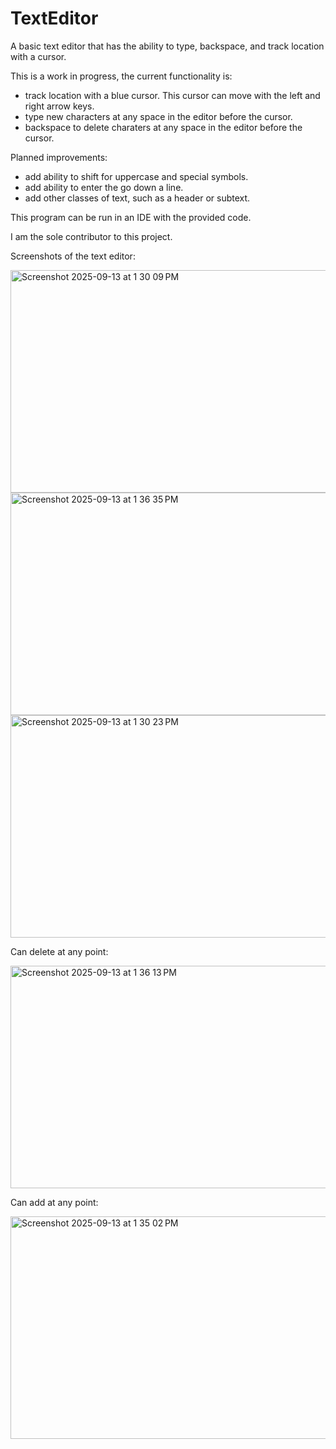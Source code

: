 # TextEditor
A basic text editor that has the ability to type, backspace, and track location with a cursor.

This is a work in progress, the current functionality is:
- track location with a blue cursor. This cursor can move with the left and right arrow keys. 
- type new characters at any space in the editor before the cursor.
- backspace to delete charaters at any space in the editor before the cursor.

Planned improvements:
- add ability to shift for uppercase and special symbols.
- add ability to enter the go down a line.
- add other classes of text, such as a header or subtext.

This program can be run in an IDE with the provided code.

I am the sole contributor to this project.

Screenshots of the text editor:

<img width="566" height="356" alt="Screenshot 2025-09-13 at 1 30 09 PM" src="https://github.com/user-attachments/assets/6ba5bd84-9d1e-4b2c-a0a9-9348e68c67a0" />


<img width="566" height="356" alt="Screenshot 2025-09-13 at 1 36 35 PM" src="https://github.com/user-attachments/assets/e04fd6d7-a630-499d-8426-0b9ff25b7fbe" />


<img width="566" height="356" alt="Screenshot 2025-09-13 at 1 30 23 PM" src="https://github.com/user-attachments/assets/a54f0378-2efc-4312-8a79-f85ab5fda1ed" />

Can delete at any point:


<img width="566" height="356" alt="Screenshot 2025-09-13 at 1 36 13 PM" src="https://github.com/user-attachments/assets/b0e5a6c3-9965-459b-9e64-09a0bc4c957f" />


Can add at any point:

<img width="566" height="356" alt="Screenshot 2025-09-13 at 1 35 02 PM" src="https://github.com/user-attachments/assets/8cc01fe1-4d45-4f53-b0ca-b6b27716a908" />

